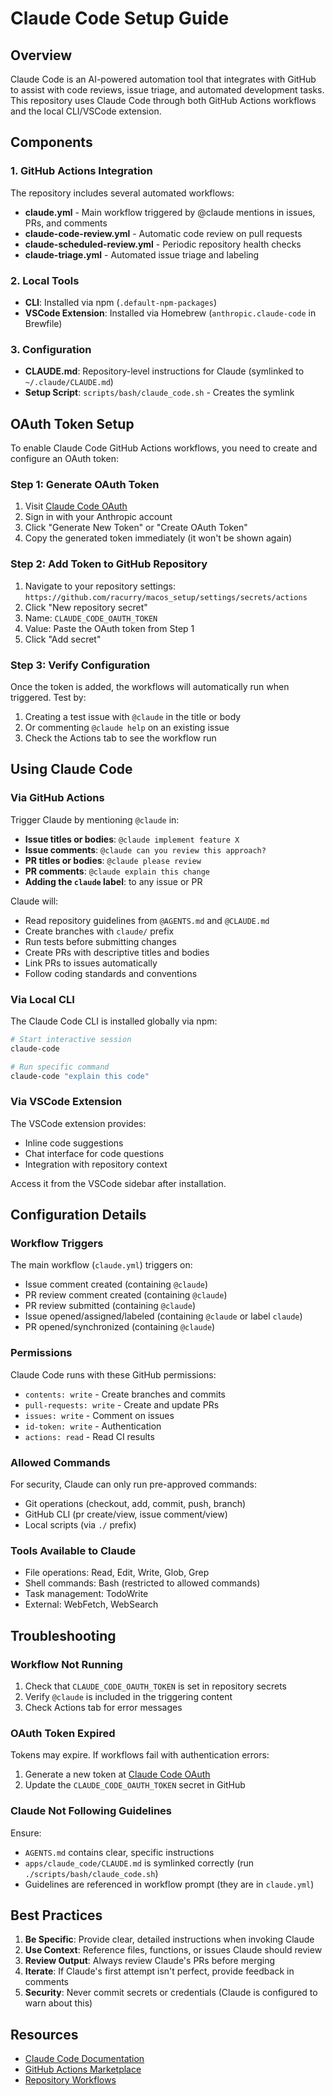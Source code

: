 # Claude Code Setup Guide

## Overview

Claude Code is an AI-powered automation tool that integrates with GitHub to assist with code reviews, issue triage, and automated development tasks. This repository uses Claude Code through both GitHub Actions workflows and the local CLI/VSCode extension.

## Components

### 1. GitHub Actions Integration

The repository includes several automated workflows:

- **claude.yml** - Main workflow triggered by @claude mentions in issues, PRs, and comments
- **claude-code-review.yml** - Automatic code review on pull requests
- **claude-scheduled-review.yml** - Periodic repository health checks
- **claude-triage.yml** - Automated issue triage and labeling

### 2. Local Tools

- **CLI**: Installed via npm (`.default-npm-packages`)
- **VSCode Extension**: Installed via Homebrew (`anthropic.claude-code` in Brewfile)

### 3. Configuration

- **CLAUDE.md**: Repository-level instructions for Claude (symlinked to `~/.claude/CLAUDE.md`)
- **Setup Script**: `scripts/bash/claude_code.sh` - Creates the symlink

## OAuth Token Setup

To enable Claude Code GitHub Actions workflows, you need to create and configure an OAuth token:

### Step 1: Generate OAuth Token

1. Visit [Claude Code OAuth](https://claude.ai/settings/oauth)
2. Sign in with your Anthropic account
3. Click "Generate New Token" or "Create OAuth Token"
4. Copy the generated token immediately (it won't be shown again)

### Step 2: Add Token to GitHub Repository

1. Navigate to your repository settings: `https://github.com/racurry/macos_setup/settings/secrets/actions`
2. Click "New repository secret"
3. Name: `CLAUDE_CODE_OAUTH_TOKEN`
4. Value: Paste the OAuth token from Step 1
5. Click "Add secret"

### Step 3: Verify Configuration

Once the token is added, the workflows will automatically run when triggered. Test by:

1. Creating a test issue with `@claude` in the title or body
2. Or commenting `@claude help` on an existing issue
3. Check the Actions tab to see the workflow run

## Using Claude Code

### Via GitHub Actions

Trigger Claude by mentioning `@claude` in:

- **Issue titles or bodies**: `@claude implement feature X`
- **Issue comments**: `@claude can you review this approach?`
- **PR titles or bodies**: `@claude please review`
- **PR comments**: `@claude explain this change`
- **Adding the `claude` label**: to any issue or PR

Claude will:
- Read repository guidelines from `@AGENTS.md` and `@CLAUDE.md`
- Create branches with `claude/` prefix
- Run tests before submitting changes
- Create PRs with descriptive titles and bodies
- Link PRs to issues automatically
- Follow coding standards and conventions

### Via Local CLI

The Claude Code CLI is installed globally via npm:

```bash
# Start interactive session
claude-code

# Run specific command
claude-code "explain this code"
```

### Via VSCode Extension

The VSCode extension provides:
- Inline code suggestions
- Chat interface for code questions
- Integration with repository context

Access it from the VSCode sidebar after installation.

## Configuration Details

### Workflow Triggers

The main workflow (`claude.yml`) triggers on:
- Issue comment created (containing `@claude`)
- PR review comment created (containing `@claude`)
- PR review submitted (containing `@claude`)
- Issue opened/assigned/labeled (containing `@claude` or label `claude`)
- PR opened/synchronized (containing `@claude`)

### Permissions

Claude Code runs with these GitHub permissions:
- `contents: write` - Create branches and commits
- `pull-requests: write` - Create and update PRs
- `issues: write` - Comment on issues
- `id-token: write` - Authentication
- `actions: read` - Read CI results

### Allowed Commands

For security, Claude can only run pre-approved commands:
- Git operations (checkout, add, commit, push, branch)
- GitHub CLI (pr create/view, issue comment/view)
- Local scripts (via `./` prefix)

### Tools Available to Claude

- File operations: Read, Edit, Write, Glob, Grep
- Shell commands: Bash (restricted to allowed commands)
- Task management: TodoWrite
- External: WebFetch, WebSearch

## Troubleshooting

### Workflow Not Running

1. Check that `CLAUDE_CODE_OAUTH_TOKEN` is set in repository secrets
2. Verify `@claude` is included in the triggering content
3. Check Actions tab for error messages

### OAuth Token Expired

Tokens may expire. If workflows fail with authentication errors:
1. Generate a new token at [Claude Code OAuth](https://claude.ai/settings/oauth)
2. Update the `CLAUDE_CODE_OAUTH_TOKEN` secret in GitHub

### Claude Not Following Guidelines

Ensure:
- `AGENTS.md` contains clear, specific instructions
- `apps/claude_code/CLAUDE.md` is symlinked correctly (run `./scripts/bash/claude_code.sh`)
- Guidelines are referenced in workflow prompt (they are in `claude.yml`)

## Best Practices

1. **Be Specific**: Provide clear, detailed instructions when invoking Claude
2. **Use Context**: Reference files, functions, or issues Claude should review
3. **Review Output**: Always review Claude's PRs before merging
4. **Iterate**: If Claude's first attempt isn't perfect, provide feedback in comments
5. **Security**: Never commit secrets or credentials (Claude is configured to warn about this)

## Resources

- [Claude Code Documentation](https://docs.anthropic.com/claude/docs/claude-code)
- [GitHub Actions Marketplace](https://github.com/marketplace/actions/claude-code)
- [Repository Workflows](.github/workflows/)

